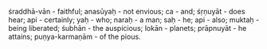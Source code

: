śraddhā-vān - faithful; anasūyaḥ - not envious; ca - and; śṛṇuyāt - does hear; api - certainly; yaḥ - who; naraḥ - a man; saḥ - he; api - also; muktaḥ - being liberated; śubhān - the auspicious; lokān - planets; prāpnuyāt - he attains; puṇya-karmaṇām - of the pious.